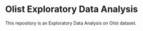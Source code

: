 # Olist Exploratory Data Analysis
This repository is an Exploratory Data Analysis on Olist dataset.
